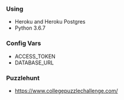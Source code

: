 ### Using
- Heroku and Heroku Postgres
- Python 3.6.7

### Config Vars
- ACCESS_TOKEN
- DATABASE_URL

### Puzzlehunt
- https://www.collegepuzzlechallenge.com/
